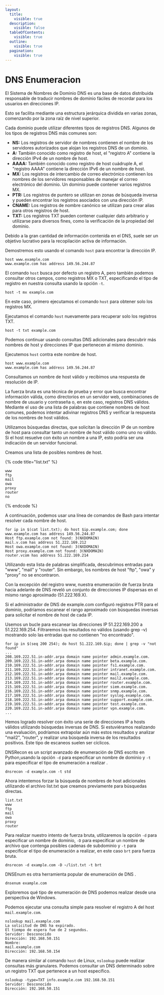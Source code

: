 ```yaml
---
layout:
  title:
    visible: true
  description:
    visible: false
  tableOfContents:
    visible: true
  outline:
    visible: true
  pagination:
    visible: true
---
```


# DNS Enumeracion

El Sistema de Nombres de Dominio DNS es una base de datos distribuida responsable de traducir nombres de dominio fáciles de recordar para los usuarios en direcciones IP.&#x20;

Esto se facilita mediante una estructura jerárquica dividida en varias zonas, comenzando por la zona raíz de nivel superior.

Cada dominio puede utilizar diferentes tipos de registros DNS. Algunos de los tipos de registros DNS más comunes son:

* **NS:** Los registros de servidor de nombres contienen el nombre de los servidores autorizados que alojan los registros DNS de un dominio.
* **A:** También conocido como registro de host, el "registro A" contiene la dirección IPv4 de un nombre de host.
* **AAAA:** También conocido como registro de host cuádruple A, el "registro AAAA" contiene la dirección IPv6 de un nombre de host.
* **MX:** Los registros de intercambio de correo electrónico contienen los nombres de los servidores responsables de manejar el correo electrónico del dominio. Un dominio puede contener varios registros MX.
* **PTR:** Los registros de puntero se utilizan en zonas de búsqueda inversa y pueden encontrar los registros asociados con una dirección IP.
* **CNAME:** Los registros de nombre canónico se utilizan para crear alias para otros registros de host.
* **TXT:** Los registros TXT pueden contener cualquier dato arbitrario y utilizarse para diversos fines, como la verificación de la propiedad del dominio.

Debido a la gran cantidad de información contenida en el DNS, suele ser un objetivo lucrativo para la recopilación activa de información.

Demostremos esto usando el comando `host` para encontrar la dirección IP.

```
host www.example.com
www.example.com has address 149.56.244.87
```

El comando `host` busca por defecto un registro A, pero también podemos consultar otros campos, como registros MX o TXT, especificando el tipo de registro en nuestra consulta usando la opción `-t`.

```
host -t mx example.com
```

En este caso, primero ejecutamos el comando `host` para obtener solo los registros MX.

Ejecutamos el comando `host` nuevamente para recuperar solo los registros TXT.

```
host -t txt example.com
```

Podemos continuar usando consultas DNS adicionales para descubrir más nombres de host y direcciones IP que pertenecen al mismo dominio.

Ejecutemos `host` contra este nombre de host.

```
host www.example.com
www.example.com has address 149.56.244.87
```

Consultamos un nombre de host válido y recibimos una respuesta de resolución de IP.&#x20;

La fuerza bruta es una técnica de prueba y error que busca encontrar información válida, como directorios en un servidor web, combinaciones de nombre de usuario y contraseña o, en este caso, registros DNS válidos. Mediante el uso de una lista de palabras que contiene nombres de host comunes, podemos intentar adivinar registros DNS y verificar la respuesta de los nombres de host válidos.

Utilizamos búsquedas directas, que solicitan la dirección IP de un nombre de host para consultar tanto un nombre de host válido como uno no válido. Si el host resuelve con éxito un nombre a una IP, esto podría ser una indicación de un servidor funcional.

Creamos una lista de posibles nombres de host.

{% code title="list.txt" %}
```
www
ftp
mail
owa
proxy
router
no
```
{% endcode %}

A continuación, podemos usar una línea de comandos de Bash para intentar resolver cada nombre de host.

```
for ip in $(cat list.txt); do host $ip.example.com; done
www.example.com has address 149.56.244.87
Host ftp.example.com not found: 3(NXDOMAIN)
mail.v.com has address 51.222.169.212
Host owa.example.com not found: 3(NXDOMAIN)
Host proxy.example.com not found: 3(NXDOMAIN)
router.vcom has address 51.222.169.214
```

Utilizando esta lista de palabras simplificada, descubrimos entradas para "www", "mail" y "router". Sin embargo, los nombres de host "ftp", "owa" y "proxy" no se encontraron.&#x20;

Con la excepción del registro www, nuestra enumeración de fuerza bruta hacia adelante de DNS reveló un conjunto de direcciones IP dispersas en el mismo rango aproximado (51.222.169.X).&#x20;

Si el administrador de DNS de example.com configuró registros PTR para el dominio, podríamos escanear el rango aproximado con búsquedas inversas para solicitar el nombre de host de cada IP.

Usemos un bucle para escanear las direcciones IP 51.222.169.200 a 51.222.169.254. Filtraremos los resultados no válidos (usando grep -v) mostrando solo las entradas que no contienen "no encontrado".

```
for ip in $(seq 200 254); do host 51.222.169.$ip; done | grep -v "not found"
...
208.169.222.51.in-addr.arpa domain name pointer admin.example.com.
209.169.222.51.in-addr.arpa domain name pointer beta.example.com.
210.169.222.51.in-addr.arpa domain name pointer fs1.example.com.
211.169.222.51.in-addr.arpa domain name pointer intranet.example.com.
212.169.222.51.in-addr.arpa domain name pointer mail.example.com.
213.169.222.51.in-addr.arpa domain name pointer mail2.example.com.
214.169.222.51.in-addr.arpa domain name pointer router.example.com.
215.169.222.51.in-addr.arpa domain name pointer siem.example.com.
216.169.222.51.in-addr.arpa domain name pointer snmp.example.com.
217.169.222.51.in-addr.arpa domain name pointer syslog.example.com.
218.169.222.51.in-addr.arpa domain name pointer support.example.com.
219.169.222.51.in-addr.arpa domain name pointer test.example.com.
220.169.222.51.in-addr.arpa domain name pointer vpn.example.com.
...
```

Hemos logrado resolver con éxito una serie de direcciones IP a hosts válidos utilizando búsquedas inversas de DNS. Si estuviéramos realizando una evaluación, podríamos extrapolar aún más estos resultados y analizar "mail2", "router", y realizar una búsqueda inversa de los resultados positivos. Este tipo de escaneos suelen ser cíclicos.

DNSRecon es un script avanzado de enumeración de DNS escrito en Python,usando la opción `-d` para especificar un nombre de dominio y `-t` para especificar el tipo de enumeración a realizar .

```
dnsrecon -d example.com -t std
```

Ahora intentemos forzar la búsqueda de nombres de host adicionales utilizando el archivo list.txt que creamos previamente para búsquedas directas.

```
list.txt
www
ftp
mail
owa
proxy
router
```

Para realizar nuestro intento de fuerza bruta, utilizaremos la opción `-d` para especificar un nombre de dominio, `-D` para especificar un nombre de archivo que contenga posibles cadenas de subdominio y `-t` para especificar el tipo de enumeración a realizar, en este caso `brt` para fuerza bruta.

```
dnsrecon -d example.com -D ~/list.txt -t brt
```

DNSEnum es otra herramienta popular de enumeración de DNS .

```
dnsenum example.com
```

Exploremos qué tipo de enumeración de DNS podemos realizar desde una perspectiva de Windows.

Podemos ejecutar una consulta simple para resolver el registro A del host `mail.example.com`.

```
nslookup mail.example.com
La solicitud de DNS ha expirado.
El tiempo de espera fue de 2 segundos.
Servidor: Desconocido
Dirección: 192.168.50.151
Nombre:
mail.example.com
Dirección: 192.168.50.154
```

De manera similar al comando `host` de Linux, `nslookup` puede realizar consultas más granulares. Podemos consultar un DNS determinado sobre un registro TXT que pertenece a un host específico.

```
nslookup -type=TXT info.example.com 192.168.50.151
Servidor: Desconocido
Dirección: 192.168.50.151
```
